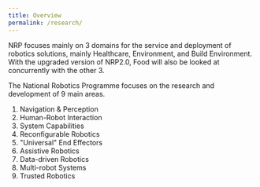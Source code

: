 ```yaml
---
title: Overview
permalink: /research/
---
```

NRP focuses mainly on 3 domains for the service and deployment of robotics solutions, mainly Healthcare, Environment, and Build Environment. With the upgraded version of NRP2.0, Food will also be looked at concurrently with the other 3.

The National Robotics Programme focuses on the research and development of 9 main areas.

1. Navigation & Perception  
2. Human-Robot Interaction
3. System Capabilities
4. Reconfigurable Robotics
5. "Universal" End Effectors
6. Assistive Robotics
7. Data-driven Robotics
8. Multi-robot Systems
9. Trusted Robotics